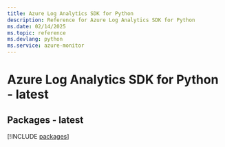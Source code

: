 ```yaml
---
title: Azure Log Analytics SDK for Python
description: Reference for Azure Log Analytics SDK for Python
ms.date: 02/14/2025
ms.topic: reference
ms.devlang: python
ms.service: azure-monitor
---
```

# Azure Log Analytics SDK for Python - latest
## Packages - latest
[!INCLUDE [packages](log-analytics-index.md)]